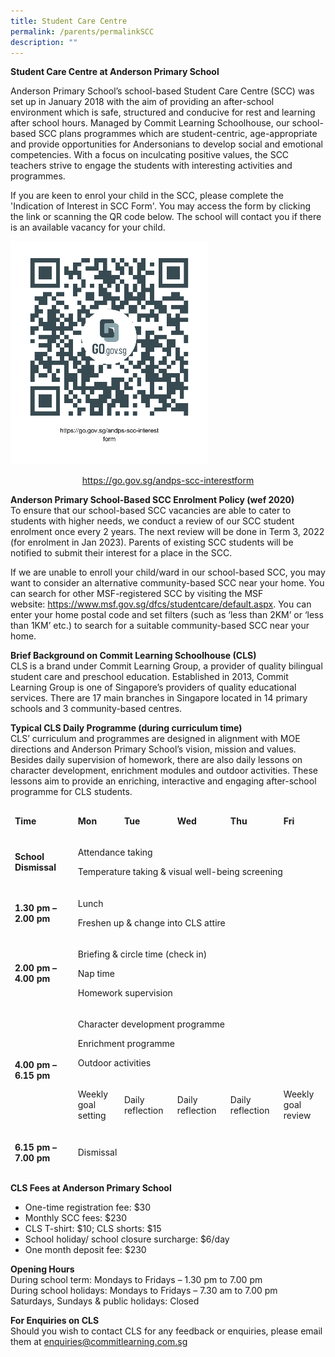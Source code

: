 ```yaml
---
title: Student Care Centre
permalink: /parents/permalinkSCC
description: ""
---
```


<p><strong>Student Care Centre at Anderson Primary School</strong></p>
<p>Anderson Primary School&rsquo;s school-based Student Care Centre (SCC) was set up in January 2018 with the aim of providing an after-school environment which is safe, structured and conducive for rest and learning after school hours. Managed by Commit Learning Schoolhouse, our school-based SCC plans programmes which are student-centric, age-appropriate and provide opportunities for Andersonians to develop social and emotional competencies. With a focus on inculcating positive values, the SCC teachers strive to engage the students with interesting activities and programmes.</p>
<p>If you are keen to enrol your child in the SCC, please complete the 'Indication of Interest in SCC Form'.&nbsp;You may access the form by clicking the link or scanning the QR code below.&nbsp;The school will contact you if there is an available vacancy for your child.</p>

![](/images/andps_scc_interest_form2021_ed.png)

<p style="text-align: center;"><a href="https://go.gov.sg/andps-scc-interestform">https://go.gov.sg/andps-scc-interestform</a></p>
<p><strong>Anderson Primary School-Based SCC Enrolment Policy (wef 2020)&nbsp;<br /></strong>To ensure that our school-based SCC vacancies are able to cater to students with higher needs, we conduct a review of our SCC student enrolment once every 2 years. The next review will be done in Term 3, 2022 (for enrolment in Jan 2023). Parents of existing SCC students will be notified to submit their interest for a place in the SCC.</p>
<p>If we are unable to enroll your child/ward in our school-based SCC, you may want to consider an alternative community-based SCC near your home.&nbsp;You can search for other MSF-registered SCC by visiting the MSF website:&nbsp;<a href="https://www.msf.gov.sg/dfcs/studentcare/default.aspx">https://www.msf.gov.sg/dfcs/studentcare/default.aspx</a>. You can enter your home postal code and set filters (such as &lsquo;less than 2KM&rsquo; or &lsquo;less than 1KM&rsquo; etc.) to search for a suitable community-based SCC near your home.</p>
<p><strong>Brief Background on Commit Learning Schoolhouse (CLS)<br /></strong>CLS is a brand under&nbsp;Commit Learning Group, a provider of quality bilingual student care and preschool education. Established in 2013, Commit Learning Group is one of Singapore&rsquo;s providers of quality educational services. There are 17 main branches in Singapore located in 14 primary schools and 3 community-based centres.</p>
<p><strong>Typical CLS Daily Programme (during curriculum time)<br /></strong>CLS&rsquo; curriculum and programmes are designed in alignment with MOE directions and Anderson Primary School&rsquo;s vision, mission and values. Besides daily supervision of homework, there are also daily lessons on character development, enrichment modules and outdoor activities. These lessons aim to provide an enriching, interactive and engaging after-school programme for CLS students.</p>
<table>
<thead>
<tr>
<td width="156">
<p><strong>Time</strong></p>
</td>
<td width="99">
<p><strong>Mon</strong></p>
</td>
<td width="99">
<p><strong>Tue</strong></p>
</td>
<td width="99">
<p><strong>Wed</strong></p>
</td>
<td width="99">
<p><strong>Thu</strong></p>
</td>
<td width="99">
<p><strong>Fri</strong></p>
</td>
</tr>
<tr>
<td width="156">
<p><strong>School Dismissal</strong></p>
</td>
<td colspan="5" width="493">
<p>Attendance taking</p>
<p>Temperature taking &amp; visual well-being screening&nbsp;</p>
</td>
</tr>
<tr>
<td width="156">
<p><strong>1.30 pm &ndash; 2.00 pm</strong></p>
</td>
<td colspan="5" width="493">
<p>Lunch</p>
<p>Freshen up &amp; change into CLS attire&nbsp;</p>
</td>
</tr>
<tr>
<td width="156">
<p><strong>2.00 pm &ndash; 4.00 pm</strong></p>
</td>
<td colspan="5" width="493">
<p>Briefing &amp; circle time (check in)</p>
<p>Nap time</p>
<p>Homework supervision&nbsp;</p>
</td>
</tr>
<tr>
<td rowspan="2" width="156">
<p><strong>4.00 pm &ndash; 6.15 pm</strong></p>
</td>
<td colspan="5" width="493">
<p>Character development programme</p>
<p>Enrichment programme</p>
<p>Outdoor activities&nbsp;</p>
</td>
</tr>
<tr>
<td width="99">
<p>Weekly goal setting</p>
</td>
<td width="99">
<p>Daily reflection</p>
</td>
<td width="99">
<p>Daily reflection</p>
</td>
<td width="99">
<p>Daily reflection</p>
</td>
<td width="99">
<p>Weekly goal review</p>
</td>
</tr>
<tr>
<td width="156">
<p><strong>6.15 pm &ndash; 7.00 pm</strong></p>
</td>
<td colspan="5" width="493">
<p>Dismissal</p>
</td>
</tr>
</thead>
</table>
<p><strong>CLS Fees at Anderson Primary School<br /></strong></p>
<ul>
<li>One-time registration fee: $30</li>
<li>Monthly SCC fees: $230</li>
<li>CLS T-shirt: $10; CLS shorts: $15</li>
<li>School holiday/ school closure surcharge: $6/day</li>
<li>One month deposit fee: $230</li>
</ul>
<p><strong>Opening Hours<br /></strong>During school term: Mondays to Fridays &ndash; 1.30 pm to 7.00 pm<br />During school holidays: Mondays to Fridays &ndash; 7.30 am to 7.00 pm<br />Saturdays, Sundays &amp; public holidays: Closed</p>
<p><strong>For Enquiries on CLS<br /></strong>Should you wish to contact CLS for any feedback or enquiries, please email them at&nbsp;<a href="mailto:enquiries@commitlearning.com.sg">enquiries@commitlearning.com.sg</a></p>